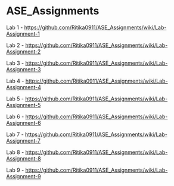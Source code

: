 # ASE_Assignments
Lab 1 - https://github.com/Ritika0911/ASE_Assignments/wiki/Lab-Assignment-1

Lab 2 - https://github.com/Ritika0911/ASE_Assignments/wiki/Lab-Assignment-2

Lab 3 - https://github.com/Ritika0911/ASE_Assignments/wiki/Lab-Assignment-3

Lab 4 - https://github.com/Ritika0911/ASE_Assignments/wiki/Lab-Assignment-4

Lab 5 - https://github.com/Ritika0911/ASE_Assignments/wiki/Lab-Assignment-5

Lab 6 - https://github.com/Ritika0911/ASE_Assignments/wiki/Lab-Assignment-6

Lab 7 - https://github.com/Ritika0911/ASE_Assignments/wiki/Lab-Assignment-7

Lab 8 - https://github.com/Ritika0911/ASE_Assignments/wiki/Lab-Assignment-8

Lab 9 - https://github.com/Ritika0911/ASE_Assignments/wiki/Lab-Assignment-9
